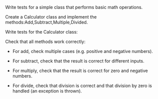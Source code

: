 Write tests for a simple class that performs basic math operations.

Create a Calculator class and implement the methods:Add,Subtract,Multiple,Divided.

Write tests for the Calculator class:

Check that all methods work correctly:

- For add, check multiple cases (e.g. positive and negative numbers).

- For subtract, check that the result is correct for different inputs.

- For multiply, check that the result is correct for zero and negative numbers.

- For divide, check that division is correct and that division by zero is handled (an exception is thrown).
